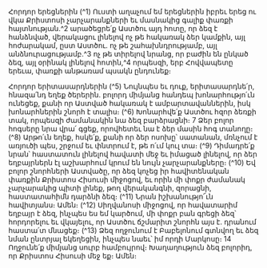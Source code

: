 
Հորդոր երեցներին
(^1) Ուստի աղաչում եմ երեցներին իբրեւ երեց ու վկա Քրիստոսի չարչարանքների եւ մասնակից գալիք փառքի
հայտնության.^2 արածեցրե՛ք Աստծու այդ հոտը, որ ձեզ է հանձնված, վերակացու լինելով ոչ թե հակառակ ձեր կամքին,
այլ հոժարակամ, ըստ Աստծու. ոչ թե շահախնդրությամբ, այլ անձնուրացությամբ.^3 ոչ թե տիրելով նրանց, որ բաժին են
ընկած ձեզ, այլ օրինակ լինելով հոտին,^4 որպեսզի, երբ Հովվապետը երեւա, փառքի անթառամ պսակն ընդունեք։


Հորդոր երիտասարդներին
(^5) Նույնպես եւ դուք, երիտասարդնե՛ր, հնազա՛նդ եղեք ծերերին. բոլորդ միմյանց հանդեպ խոնարհությո՛ւն ունեցեք,
քանի որ Աստված հակառակ է ամբարտավաններին, իսկ խոնարհներին շնորհ է տալիս։
(^6) Խոնարհվե՛ք Աստծու հզոր ձեռքի տակ, որպեսզի ժամանակին նա ձեզ բարձրացնի։ 7 Ձեր բոլոր հոգսերը նրա վրա՛
գցեք, որովհետեւ նա է ձեր մասին հոգ տանողը։
(^8) Արթո՛ւն եղեք, հսկե՛ք, քանի որ ձեր ոսոխը՝ սատանան, մռնչում է առյուծի պես, շրջում եւ փնտրում է, թե ո՛ւմ կուլ
տա։
(^9) Դիմադրե՛ք նրան՝ հաստատուն լինելով հավատի մեջ եւ իմացած լինելով, որ ձեր եղբայրներն էլ աշխարհում կրում
են նույն չարչարանքները։
(^10) Եվ բոլոր շնորհների Աստվածը, որ ձեզ կոչեց իր հավիտենական փառքին Քրիստոս Հիսուսի միջոցով, եւ որին մի
փոքր ժամանակ չարչարակից պիտի լինեք, թող վերականգնի, զորացնի, հաստատահիմն դարձնի ձեզ։
(^11) Նրան իշխանությո՜ւն հավիտյանս։ Ամեն։
(^12) Սիղվանոսի միջոցով, որ հավատարիմ եղբայր է ձեզ, ինչպես ես եմ կարծում, մի փոքր բան գրեցի ձեզ՝ հորդորելու
եւ վկայելու, որ Աստծու ճշմարիտ շնորհն այս է. դրանում հաստա՛տ մնացեք։
(^13) Ձեզ ողջունում է Բաբելոնում գտնվող եւ ձեզ նման ընտրյալ եկեղեցին, ինչպես նաեւ՝ իմ որդի Մարկոսը։ 14 Ողջունե՛ք
միմյանց սուրբ համբույրով։ Խաղաղություն ձեզ բոլորիդ, որ Քրիստոս Հիսուսի մեջ եք։ Ամեն։

